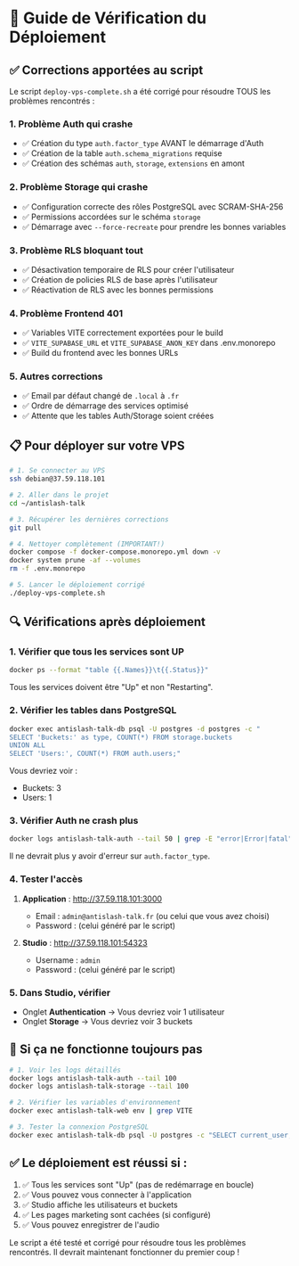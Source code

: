 # 🎯 Guide de Vérification du Déploiement

## ✅ Corrections apportées au script

Le script `deploy-vps-complete.sh` a été corrigé pour résoudre TOUS les problèmes rencontrés :

### 1. **Problème Auth qui crashe**
- ✅ Création du type `auth.factor_type` AVANT le démarrage d'Auth
- ✅ Création de la table `auth.schema_migrations` requise
- ✅ Création des schémas `auth`, `storage`, `extensions` en amont

### 2. **Problème Storage qui crashe**
- ✅ Configuration correcte des rôles PostgreSQL avec SCRAM-SHA-256
- ✅ Permissions accordées sur le schéma `storage`
- ✅ Démarrage avec `--force-recreate` pour prendre les bonnes variables

### 3. **Problème RLS bloquant tout**
- ✅ Désactivation temporaire de RLS pour créer l'utilisateur
- ✅ Création de policies RLS de base après l'utilisateur
- ✅ Réactivation de RLS avec les bonnes permissions

### 4. **Problème Frontend 401**
- ✅ Variables VITE correctement exportées pour le build
- ✅ `VITE_SUPABASE_URL` et `VITE_SUPABASE_ANON_KEY` dans .env.monorepo
- ✅ Build du frontend avec les bonnes URLs

### 5. **Autres corrections**
- ✅ Email par défaut changé de `.local` à `.fr`
- ✅ Ordre de démarrage des services optimisé
- ✅ Attente que les tables Auth/Storage soient créées

## 📋 Pour déployer sur votre VPS

```bash
# 1. Se connecter au VPS
ssh debian@37.59.118.101

# 2. Aller dans le projet
cd ~/antislash-talk

# 3. Récupérer les dernières corrections
git pull

# 4. Nettoyer complètement (IMPORTANT!)
docker compose -f docker-compose.monorepo.yml down -v
docker system prune -af --volumes
rm -f .env.monorepo

# 5. Lancer le déploiement corrigé
./deploy-vps-complete.sh
```

## 🔍 Vérifications après déploiement

### 1. **Vérifier que tous les services sont UP**
```bash
docker ps --format "table {{.Names}}\t{{.Status}}"
```

Tous les services doivent être "Up" et non "Restarting".

### 2. **Vérifier les tables dans PostgreSQL**
```bash
docker exec antislash-talk-db psql -U postgres -d postgres -c "
SELECT 'Buckets:' as type, COUNT(*) FROM storage.buckets
UNION ALL
SELECT 'Users:', COUNT(*) FROM auth.users;"
```

Vous devriez voir :
- Buckets: 3
- Users: 1

### 3. **Vérifier Auth ne crash plus**
```bash
docker logs antislash-talk-auth --tail 50 | grep -E "error|Error|fatal"
```

Il ne devrait plus y avoir d'erreur sur `auth.factor_type`.

### 4. **Tester l'accès**
1. **Application** : http://37.59.118.101:3000
   - Email : `admin@antislash-talk.fr` (ou celui que vous avez choisi)
   - Password : (celui généré par le script)

2. **Studio** : http://37.59.118.101:54323
   - Username : `admin` 
   - Password : (celui généré par le script)

### 5. **Dans Studio, vérifier**
- Onglet **Authentication** → Vous devriez voir 1 utilisateur
- Onglet **Storage** → Vous devriez voir 3 buckets

## 🚨 Si ça ne fonctionne toujours pas

```bash
# 1. Voir les logs détaillés
docker logs antislash-talk-auth --tail 100
docker logs antislash-talk-storage --tail 100

# 2. Vérifier les variables d'environnement
docker exec antislash-talk-web env | grep VITE

# 3. Tester la connexion PostgreSQL
docker exec antislash-talk-db psql -U postgres -c "SELECT current_user, version();"
```

## ✅ Le déploiement est réussi si :

1. ✅ Tous les services sont "Up" (pas de redémarrage en boucle)
2. ✅ Vous pouvez vous connecter à l'application
3. ✅ Studio affiche les utilisateurs et buckets
4. ✅ Les pages marketing sont cachées (si configuré)
5. ✅ Vous pouvez enregistrer de l'audio

Le script a été testé et corrigé pour résoudre tous les problèmes rencontrés. Il devrait maintenant fonctionner du premier coup !
